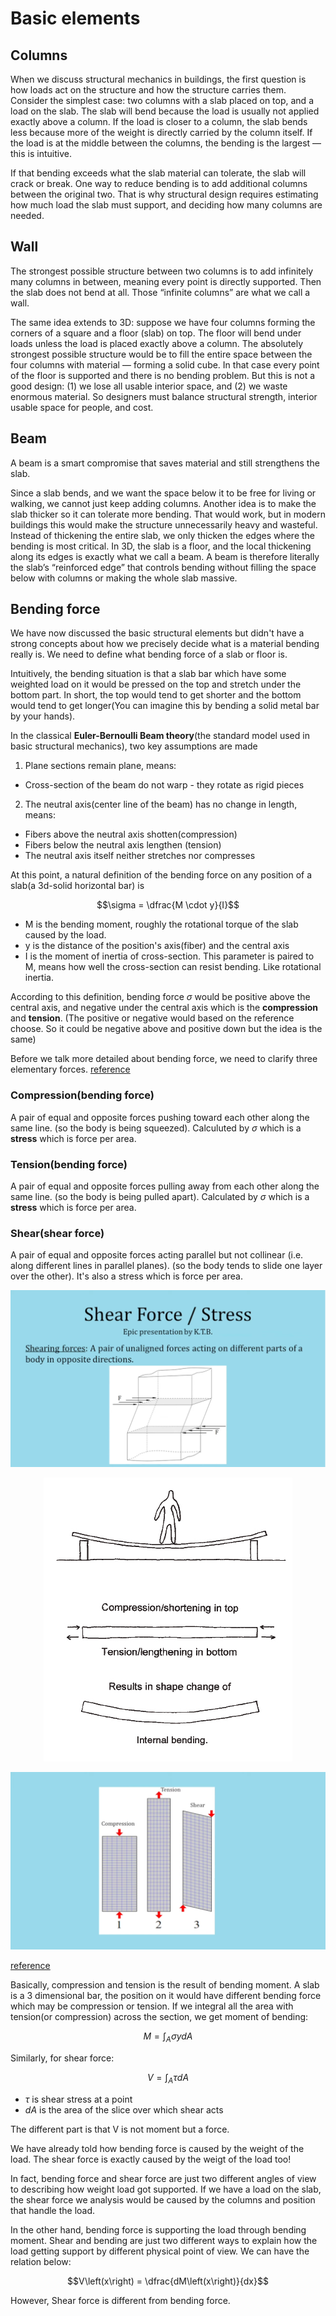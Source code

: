 # Basic elements

## Columns
When we discuss structural mechanics in buildings, the first question is how loads act on the structure and how the structure carries them. Consider the simplest case: two columns with a slab placed on top, and a load on the slab. The slab will bend because the load is usually not applied exactly above a column. If the load is closer to a column, the slab bends less because more of the weight is directly carried by the column itself. If the load is at the middle between the columns, the bending is the largest — this is intuitive.

If that bending exceeds what the slab material can tolerate, the slab will crack or break. One way to reduce bending is to add additional columns between the original two. That is why structural design requires estimating how much load the slab must support, and deciding how many columns are needed.

## Wall
The strongest possible structure between two columns is to add infinitely many columns in between, meaning every point is directly supported. Then the slab does not bend at all. Those “infinite columns” are what we call a wall.

The same idea extends to 3D: suppose we have four columns forming the corners of a square and a floor (slab) on top. The floor will bend under loads unless the load is placed exactly above a column. The absolutely strongest possible structure would be to fill the entire space between the four columns with material — forming a solid cube. In that case every point of the floor is supported and there is no bending problem. But this is not a good design: (1) we lose all usable interior space, and (2) we waste enormous material. So designers must balance structural strength, interior usable space for people, and cost.

## Beam
A beam is a smart compromise that saves material and still strengthens the slab.

Since a slab bends, and we want the space below it to be free for living or walking, we cannot just keep adding columns. Another idea is to make the slab thicker so it can tolerate more bending. That would work, but in modern buildings this would make the structure unnecessarily heavy and wasteful. Instead of thickening the entire slab, we only thicken the edges where the bending is most critical. In 3D, the slab is a floor, and the local thickening along its edges is exactly what we call a beam. A beam is therefore literally the slab’s “reinforced edge” that controls bending without filling the space below with columns or making the whole slab massive.

## Bending force
We have now discussed the basic structural elements but didn't have a strong concepts about how we precisely decide what is a material bending really is. We need to define what bending force of a slab or floor is.

Intuitively, the bending situation is that a slab bar which have some weighted load on it would be pressed on the top and stretch under the bottom part. In short, the top would tend to get shorter and the bottom would tend to get longer(You can imagine this by bending a solid metal bar by your hands).

In the classical **Euler-Bernoulli Beam theory**(the standard model used in basic structural mechanics), two key assumptions are made
1. Plane sections remain plane, means: 
 - Cross-section of the beam do not warp - they rotate as rigid pieces
2. The neutral axis(center line of the beam) has no change in length, means:
 - Fibers above the neutral axis shotten(compression)
 - Fibers below the neutral axis lengthen (tension)
 - The neutral axis itself neither stretches nor compresses

At this point, a natural definition of the bending force on any position of a slab(a 3d-solid horizontal bar) is 
```math
\sigma = \dfrac{M \cdot y}{I}
```
 - M is the bending moment, roughly the rotational torque of the slab caused by the load.
 - y is the distance of the position's axis(fiber) and the central axis
 - I is the moment of inertia of cross-section. This parameter is paired to M, means how well the cross-section can resist bending. Like rotational inertia.

According to this definition, bending force $\sigma$ would be positive above the central axis, and negative under the central axis which is the **compression** and **tension**. (The positive or negative would based on the reference choose. So it could be negative above and positive down but the idea is the same)

Before we talk more detailed about bending force, we need to clarify three elementary forces.
[reference](https://mechanicalc.com/reference/beam-analysis)

### Compression(bending force)
A pair of equal and opposite forces pushing toward each other along the same line. (so the body is being squeezed). Calculuted by $\sigma$ which is a **stress** which is force per area.
### Tension(bending force)
A pair of equal and opposite forces pulling away from each other along the same line. (so the body is being pulled apart). Calculated by $\sigma$ which is a **stress** which is force per area.
### Shear(shear force)
A pair of equal and opposite forces acting parallel but not collinear (i.e. along different lines in parallel planes). (so the body tends to slide one layer over the other). It's also a stress which is force per area.

<p align="center">
  <img src="./images/structuralMechanics_figure_1.png"/>
</p>

<p align="center">
  <img src="./images/structuralMechanics_figure_2.jpg"/>
</p>

<p align="center">
  <img src="./images/structuralMechanics_figure_3.png"/>
</p>

[reference](https://www.youtube.com/watch?v=CVno4aJjMuc)

Basically, compression and tension is the result of bending moment. A slab is a 3 dimensional bar, the position on it would have different bending force which may be compression or tension. If we integral all the area with tension(or compression) across the section, we get moment of bending:
```math
M = \int_A{\sigma y dA}
```
Similarly, for shear force:
```math
V = \int_A{\tau dA}
```
 - $\tau$ is shear stress at a point
 - $dA$ is the area of the slice over which shear acts

The different part is that V is not moment but a force.

We have already told how bending force is caused by the weight of the load. The shear force is exactly caused by the weigt of the load too! 

In fact, bending force and shear force are just two different angles of view to describing how weight load got supported. If we have a load on the slab, the shear force we analysis would be caused by the columns and position that handle the load.

In the other hand, bending force is supporting the load through bending moment. Shear and bending are just two different ways to explain how the load getting support by different physical point of view. We can have the relation below:
```math
V\left(x\right) = \dfrac{dM\left(x\right)}{dx}
```

However, Shear force is different from bending force.
